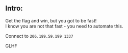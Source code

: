 ## Intro:

Get the flag and win, but you got to be fast! <br>
I know you are not that fast - you need to automate this. <br>

Connect to `206.189.59.199 1337`

GLHF